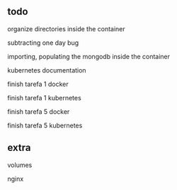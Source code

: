 ## todo

organize directories inside the container

subtracting one day bug

importing, populating the mongodb inside the container

kubernetes documentation

finish tarefa 1 docker

finish tarefa 1 kubernetes

finish tarefa 5 docker

finish tarefa 5 kubernetes

## extra

volumes

nginx